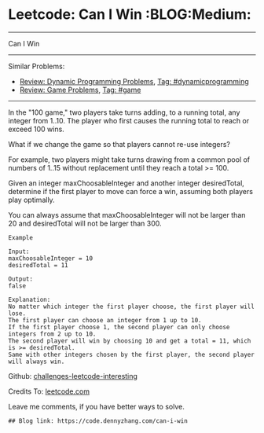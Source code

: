 # Leetcode: Can I Win     :BLOG:Medium:


---

Can I Win  

---

Similar Problems:  
-   [Review: Dynamic Programming Problems](https://code.dennyzhang.com/review-dynamicprogramming), [Tag: #dynamicprogramming](https://code.dennyzhang.com/tag/dynamicprogramming)
-   [Review: Game Problems](https://code.dennyzhang.com/review-game), [Tag: #game](https://code.dennyzhang.com/tag/game)

---

In the "100 game," two players take turns adding, to a running total, any integer from 1..10. The player who first causes the running total to reach or exceed 100 wins.  

What if we change the game so that players cannot re-use integers?  

For example, two players might take turns drawing from a common pool of numbers of 1..15 without replacement until they reach a total >= 100.  

Given an integer maxChoosableInteger and another integer desiredTotal, determine if the first player to move can force a win, assuming both players play optimally.  

You can always assume that maxChoosableInteger will not be larger than 20 and desiredTotal will not be larger than 300.  

    Example
    
    Input:
    maxChoosableInteger = 10
    desiredTotal = 11
    
    Output:
    false
    
    Explanation:
    No matter which integer the first player choose, the first player will lose.
    The first player can choose an integer from 1 up to 10.
    If the first player choose 1, the second player can only choose integers from 2 up to 10.
    The second player will win by choosing 10 and get a total = 11, which is >= desiredTotal.
    Same with other integers chosen by the first player, the second player will always win.

Github: [challenges-leetcode-interesting](https://github.com/DennyZhang/challenges-leetcode-interesting/tree/master/can-i-win)  

Credits To: [leetcode.com](https://leetcode.com/problems/can-i-win/description/)  

Leave me comments, if you have better ways to solve.  

    ## Blog link: https://code.dennyzhang.com/can-i-win